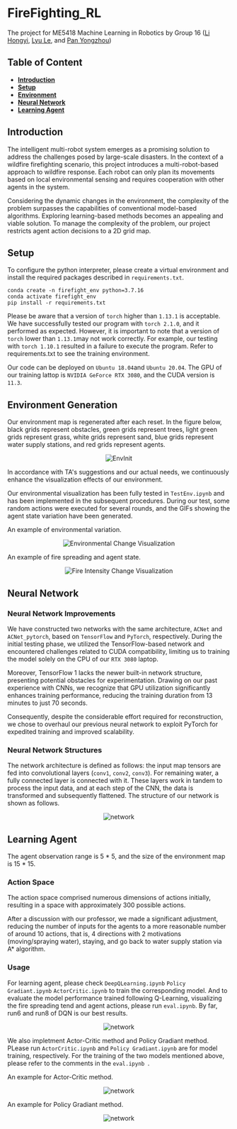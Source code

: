 # FireFighting_RL
The project for ME5418 Machine Learning in Robotics by Group 16 ([Li Hongyi](https://github.com/LuyiLi), [Lyu Le](https://github.com/rulerlock), and [Pan Yongzhou](https://github.com/YongzhouPan))

## Table of Content
* __[Introduction](#introduction)__
* __[Setup](#setup)__
* __[Environment](#environment-generation)__
* __[Neural Network](#neural-network)__
* __[Learning Agent](#learning-agent)__


## Introduction
The intelligent multi-robot system emerges as a promising solution to address the challenges posed by large-scale disasters. In the context of a wildfire firefighting scenario, this project introduces a multi-robot-based approach to wildfire response. Each robot can only plan its movements based on local environmental sensing and requires cooperation with other agents in the system.

Considering the dynamic changes in the environment, the complexity of the problem surpasses the capabilities of conventional model-based algorithms. Exploring learning-based methods becomes an appealing and viable solution. To manage the complexity of the problem, our project restricts agent action decisions to a 2D grid map.

## Setup
To configure the python interpreter, please create a virtual environment and install the required packages described in `requirements.txt`.

```
conda create -n firefight_env python=3.7.16
conda activate firefight_env
pip install -r requirements.txt
```

Please be aware that a version of `torch` higher than `1.13.1` is acceptable. We have successfully tested our program with `torch 2.1.0`, and it performed as expected. However, it is important to note that a version of `torch` lower than `1.13.1`may not work correctly. For example, our testing with `torch 1.10.1` resulted in a failure to execute the program. Refer to requirements.txt to see the training environment.

Our code can be deployed on `Ubuntu 18.04`and `Ubuntu 20.04`. The GPU of our training lattop is `NVIDIA GeForce RTX 3080`, and the CUDA version is `11.3`.

## Environment Generation
Our environment map is regenerated after each reset. In the figure below, black grids represent obstacles, green grids represent trees, light green grids represent grass, white grids represent sand, blue grids represent water supply stations, and red grids represent agents.

<p align="center">
    <img src="figs/Env.png" alt="EnvInit">
</p>

In accordance with TA's suggestions and our actual needs, we continuously enhance the visualization effects of our environment.

Our environmental visualization has been fully tested in `TestEnv.ipynb` and has been implemented in the subsequent procedures. During our test, some random actions were executed for several rounds, and the GIFs showing the agent state variation have been generated.

An example of environmental variation.

<p align="center">
    <img src="figs/environment.gif" alt="Environmental Change Visualization">
</p>

An example of fire spreading and agent state.

<p align="center">
    <img src="figs/fire_agent.gif" alt="Fire Intensity Change Visualization">
</p>


## Neural Network

### Neural Network Improvements
We have constructed two networks with the same architecture, `ACNet` and `ACNet_pytorch`, based on `TensorFlow` and `PyTorch`, respectively. During the initial testing phase, we utilized the TensorFlow-based network and encountered challenges related to CUDA compatibility, limiting us to training the model solely on the CPU of our `RTX 3080` laptop.

Moreover, TensorFlow 1 lacks the newer built-in network structure, presenting potential obstacles for experimentation. Drawing on our past experience with CNNs, we recognize that GPU utilization significantly enhances training performance, reducing the training duration from 13 minutes to just 70 seconds.

Consequently, despite the considerable effort required for reconstruction, we chose to overhaul our previous neural network to exploit PyTorch for expedited training and improved scalability.


### Neural Network Structures
The network architecture is defined as follows: the input map tensors are fed into convolutional layers (`conv1`, `conv2`, `conv3`). For remaining water, a fully connected layer is connected with it. These layers work in tandem to process the input data, and at each step of the CNN, the data is transformed and subsequently flattened. The structure of our network is shown as follows.

<p align="center">
    <img src="figs/Network.png" alt="network">
</p>

## Learning Agent

The agent observation range is 5 * 5, and the size of the environment map is 15 * 15. 

### Action Space
The action space comprised numerous dimensions of actions initially, resulting in a space with approximately 300 possible actions.

After a discussion with our professor, we made a significant adjustment, reducing the number of inputs for the agents to a more reasonable number of around 10 actions, that is, 4 directions with 2 motivations (moving/spraying water), staying, and go back to water supply station via A* algorithm.

### Usage
For learning agent, please check `DeepQLearning.ipynb` `Policy Gradiant.ipynb` `ActorCritic.ipynb` to train the corresponding model. And to evaluate the model performance trained following Q-Learning, visualizing the fire spreading tend and agent actions, please run `eval.ipynb`. By far, run6 and run8 of DQN is our best results.

<p align="center">
    <img src="figs/fire_agent6.gif" alt="network">
</p>


We also impletment Actor-Critic method and Policy Gradiant method. PLease run `ActorCritic.ipynb` and `Policy Gradiant.ipynb` are for model training, respectively. For the training of the two models mentioned above, please refer to the comments in the `eval.ipynb `.

An example for Actor-Critic method.
<p align="center">
    <img src="figs/fire_agentAC8.gif" alt="network">
</p>


An example for Policy Gradiant method.
<p align="center">
    <img src="figs/fire_agentPG8.gif" alt="network">
</p>

